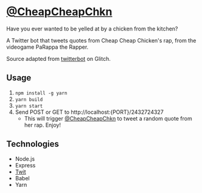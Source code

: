 # [@CheapCheapChkn](https://twitter.com/CheapCheapChkn)

Have you ever wanted to be yelled at by a chicken from the kitchen?

A Twitter bot that tweets quotes from Cheap Cheap Chicken's rap, from the videogame PaRappa the Rapper.

Source adapted from [twitterbot](https://twitterbot.glitch.me/) on Glitch.

## Usage

1. `npm install -g yarn`
1. `yarn build`
1. `yarn start`
1. Send POST or GET to http://localhost:{PORT}/2432724327
    - This will trigger [@CheapCheapChkn](https://twitter.com/CheapCheapChkn) to tweet a random quote from her rap. Enjoy!

## Technologies

- Node.js
- Express
- [Twit](https://github.com/ttezel/twit)
- Babel
- Yarn
